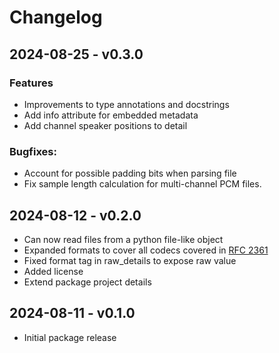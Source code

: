 # Changelog

## 2024-08-25 - v0.3.0

### Features

- Improvements to type annotations and docstrings
- Add info attribute for embedded metadata
- Add channel speaker positions to detail

### Bugfixes:

- Account for possible padding bits when parsing file
- Fix sample length calculation for multi-channel PCM files.

## 2024-08-12 - v0.2.0

- Can now read files from a python file-like object
- Expanded formats to cover all codecs covered in [RFC 2361](https://datatracker.ietf.org/doc/html/rfc2361)
- Fixed format tag in raw_details to expose raw value
- Added license
- Extend package project details

## 2024-08-11 - v0.1.0

- Initial package release
